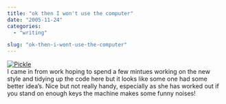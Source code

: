 ```yaml
---
title: "ok then I won't use the computer"
date: "2005-11-24"
categories: 
  - "writing"

slug: "ok-then-i-wont-use-the-computer"
---
```


[![Pickle](/images/66524233_cf42e116c4_t.jpg)](http://www.flickr.com/photos/funkylarma/66524233/ "Pickle")  
I came in from work hoping to spend a few mintues working on the new style and tidying up the code here but it looks like some one had some better idea’s. Nice but not really handy, especially as she has worked out if you stand on enough keys the machine makes some funny noises!
